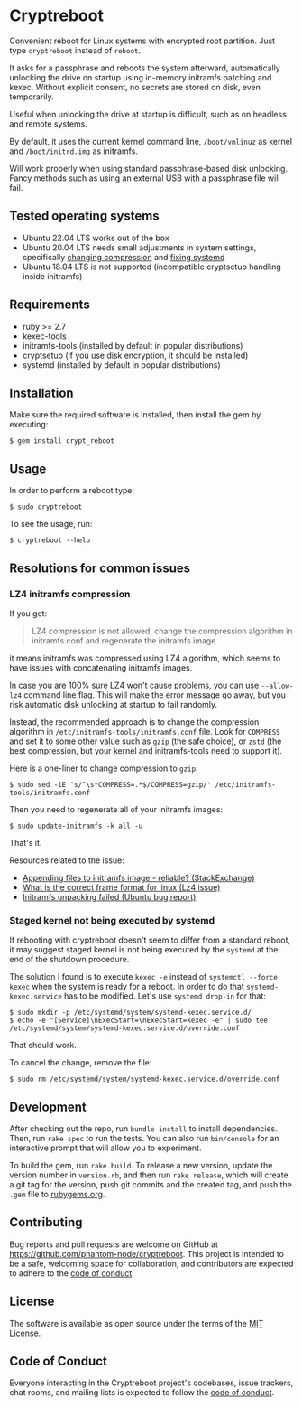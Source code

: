 # Cryptreboot

Convenient reboot for Linux systems with encrypted root partition. Just type `cryptreboot` instead of `reboot`.

It asks for a passphrase and reboots the system afterward, automatically
unlocking the drive on startup using in-memory initramfs patching and kexec.
Without explicit consent, no secrets are stored on disk, even temporarily.

Useful when unlocking the drive at startup is difficult, such as on headless
and remote systems.

By default, it uses the current kernel command line, `/boot/vmlinuz` as kernel
and `/boot/initrd.img` as initramfs.

Will work properly when using standard passphrase-based disk unlocking. Fancy methods such as using an external USB with a passphrase file will fail.

## Tested operating systems

- Ubuntu 22.04 LTS works out of the box
- Ubuntu 20.04 LTS needs small adjustments in system settings, specifically [changing compression](#lz4-initramfs-compression) and [fixing systemd](#staged-kernel-not-being-executed-by-systemd)
- ~~Ubuntu 18.04 LTS~~ is not supported (incompatible cryptsetup handling inside initramfs)

## Requirements

- ruby >= 2.7
- kexec-tools
- initramfs-tools (installed by default in popular distributions)
- cryptsetup (if you use disk encryption, it should be installed)
- systemd (installed by default in popular distributions)

## Installation

Make sure the required software is installed, then install the gem by executing:

    $ gem install crypt_reboot

## Usage

In order to perform a reboot type:

    $ sudo cryptreboot

To see the usage, run:

    $ cryptreboot --help

## Resolutions for common issues

### LZ4 initramfs compression

If you get:

> LZ4 compression is not allowed, change the compression algorithm in initramfs.conf and regenerate the initramfs image

it means initramfs was compressed using LZ4 algorithm, which seems to have issues with concatenating initramfs images.

In case you are 100% sure LZ4 won't cause problems, you can use `--allow-lz4` command line flag. This will make the error message go away, but you risk automatic disk unlocking at startup to fail randomly.

Instead, the recommended approach is to change the compression algorithm in `/etc/initramfs-tools/initramfs.conf` file. Look for `COMPRESS` and set it to some other value such as `gzip` (the safe choice), or `zstd` (the best compression, but your kernel and initramfs-tools need to support it).

Here is a one-liner to change compression to `gzip`:

    $ sudo sed -iE 's/^\s*COMPRESS=.*$/COMPRESS=gzip/' /etc/initramfs-tools/initramfs.conf

Then you need to regenerate all of your initramfs images:

    $ sudo update-initramfs -k all -u

That's it.

Resources related to the issue:
- [Appending files to initramfs image - reliable? (StackExchange)](https://unix.stackexchange.com/a/737219)
- [What is the correct frame format for linux (Lz4 issue)](https://github.com/lz4/lz4/issues/956)
- [Initramfs unpacking failed (Ubuntu bug report)](https://bugs.launchpad.net/ubuntu/+source/linux/+bug/1835660)

### Staged kernel not being executed by systemd

If rebooting with cryptreboot doesn't seem to differ from a standard reboot, it may suggest staged kernel is not being executed by the `systemd` at the end of the shutdown procedure.

The solution I found is to execute `kexec -e` instead of `systemctl --force kexec` when the system is ready for a reboot. In order to do that `systemd-kexec.service` has to be modified. Let's use `systemd drop-in` for that:

    $ sudo mkdir -p /etc/systemd/system/systemd-kexec.service.d/
    $ echo -e "[Service]\nExecStart=\nExecStart=kexec -e" | sudo tee /etc/systemd/system/systemd-kexec.service.d/override.conf

That should work.

To cancel the change, remove the file:

    $ sudo rm /etc/systemd/system/systemd-kexec.service.d/override.conf

## Development

After checking out the repo, run `bundle install` to install dependencies. Then, run `rake spec` to run the tests. You can also run `bin/console` for an interactive prompt that will allow you to experiment.

To build the gem, run `rake build`. To release a new version, update the version number in `version.rb`, and then run `rake release`, which will create a git tag for the version, push git commits and the created tag, and push the `.gem` file to [rubygems.org](https://rubygems.org).

## Contributing

Bug reports and pull requests are welcome on GitHub at https://github.com/phantom-node/cryptreboot. This project is intended to be a safe, welcoming space for collaboration, and contributors are expected to adhere to the [code of conduct](https://github.com/phantom-node/cryptreboot/blob/master/CODE_OF_CONDUCT.md).

## License

The software is available as open source under the terms of the [MIT License](https://opensource.org/licenses/MIT).

## Code of Conduct

Everyone interacting in the Cryptreboot project's codebases, issue trackers, chat rooms, and mailing lists is expected to follow the [code of conduct](https://github.com/phantom-node/cryptreboot/blob/master/CODE_OF_CONDUCT.md).
